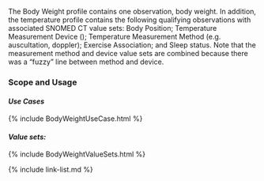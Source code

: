 The Body Weight profile contains one observation, body weight. In addition, the temperature profile contains the following qualifying observations with associated SNOMED CT value sets: Body Position; Temperature Measurement Device (); Temperature Measurement Method (e.g. auscultation, doppler); Exercise Association; and Sleep status.
Note that the measurement method and device value sets are combined because there was a “fuzzy” line between method and device.


### Scope and Usage
#### ***Use Cases***

{% include BodyWeightUseCase.html %}

#### ***Value sets:***

{% include BodyWeightValueSets.html %}

{% include link-list.md %}